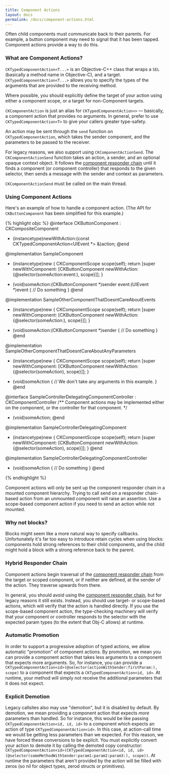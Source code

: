 ```yaml
---
title: Component Actions
layout: docs
permalink: /docs/component-actions.html
---
```


Often child components must communicate back to their parents. For example, a button component may need to signal that it has been tapped. Component actions provide a way to do this.

### What are Component Actions? 

`CKTypedComponentAction<T...>` is an Objective-C++ class that wraps a `SEL` (basically a method name in Objective-C), and a target. `CKTypedComponentAction<T...>` allows you to specify the types of the arguments that are provided to the receiving method.

Where possible, you should explicitly define the target of your action using either a component scope, or a target for non-Component targets. 

`CKComponentAction` is just an alias for `CKTypedComponentAction<>` — basically, a component action that provides no arguments. In general, prefer to use `CKTypedComponentAction<T>` to give your callers greater type-safety.

An action may be sent through the `send` function on `CKTypedComponentAction`, which takes the sender component, and the parameters to be passed to the receiver.

For legacy reasons, we also support using `CKComponentActionSend`. The `CKComponentActionSend` function takes an action, a sender, and an optional opaque context object. It follows the [component responder chain](responder-chain.html) until it finds a component (or component controller) that responds to the given selector, then sends a message with the sender and context as parameters.

<div class="note-important">
  <p>
    <code>CKComponentActionSend</code> must be called on the main thread.
  </p>
</div>

### Using Component Actions 

Here's an example of how to handle a component action. (The API for `CKButtonComponent` has been simplified for this example.)

{% highlight objc %}
@interface CKButtonComponent : CKCompositeComponent
+ (instancetype)newWithAction:(const CKTypedComponentAction<UIEvent *> &)action;
@end

@implementation SampleComponent
+ (instancetype)new
{
  CKComponentScope scope(self);
  return [super newWithComponent:
          [CKButtonComponent
           newWithAction:{@selector(someAction:event:), scope}]];
}

- (void)someAction:(CKButtonComponent *)sender event:(UIEvent *)event
{
  // Do something
}
@end

@implementation SampleOtherComponentThatDoesntCareAboutEvents
+ (instancetype)new
{
  CKComponentScope scope(self);
  return [super newWithComponent:
          [CKButtonComponent
           newWithAction:{@selector(someAction:), scope}]];
}

- (void)someAction:(CKButtonComponent *)sender
{
  // Do something
}
@end

@implementation SampleOtherComponentThatDoesntCareAboutAnyParameters
+ (instancetype)new
{
  CKComponentScope scope(self);
  return [super newWithComponent:
          [CKButtonComponent
           newWithAction:{@selector(someAction), scope}]];
}

- (void)someAction
{
  // We don't take any arguments in this example.
}
@end

@interface SampleControllerDelegatingComponentController : CKComponentController
/** Component actions may be implemented either on the component, or the controller for that component. */
- (void)someAction;
@end

@implementation SampleControllerDelegatingComponent
+ (instancetype)new
{
  CKComponentScope scope(self);
  return [super newWithComponent:
          [CKButtonComponent
           newWithAction:{@selector(someAction), scope}]];
}
@end

@implementation SampleControllerDelegatingComponentController
- (void)someAction
{
  // Do something
}
@end

{% endhighlight %}

<div class="note-important">
  <p>
    Component actions will only be sent up the component responder chain in a mounted component hierarchy. Trying to call send on a responder chain-based action from an unmounted component will raise an assertion. Use a scope-based component action if you need to send an action while not mounted.
  </p>
</div>

### Why not blocks? 

Blocks might seem like a more natural way to specify callbacks. Unfortunately it's far too easy to introduce retain cycles when using blocks: components hold strong references to their child components, and the child might hold a block with a strong reference back to the parent.

### Hybrid Responder Chain

Component actions begin traversal of the [component responder chain](responder-chain.html) from the target or scoped component, or if neither are defined, at the sender of the action. They traverse upwards from there.

In general, you should avoid using the [component responder chain](responder-chain.html), but for legacy reasons it still exists. Instead, you should use target- or scope-based actions, which will verify that the action is handled directly. If you use the scope-based component action, the type-checking machinery will verify that your component or controller responds to the selector with the expected param types (to the extent that Obj-C allows) at runtime.

### Automatic Promotion

In order to support a progressive adoption of typed actions, we allow automatic "promotion" of component actions. By promotion, we mean you can provide a component action that takes less arguments to a component that expects more arguments. So, for instance, you can provide a `CKTypedComponentAction<id>(@selector(actionWithSender:firstParam:), scope)` to a component that expects a `CKTypedComponentAction<id, id>`. At runtime, your method will simply not receive the additional parameters that it does not expect.

### Explicit Demotion

Legacy callsites also may use "demotion", but it is disabled by default. By demotion, we mean providing a component action that expects *more* parameters than handled. So for instance, this would be like passing `CKTypedComponentAction<id, id, id>` to a component which expects an action of type `CKTypedComponentAction<id>`. In this case, at action-call time we would be getting less parameters than we expected. For this reason, we have forced these conversions to be explicit. You must explicitly convert your action to demote it by calling the demoted copy constructor: `CKTypedComponentAction<id>(CKTypedComponentAction<id, id, id>(@selector(someMethodWithSender:param1:param2:param3:), scope))`. At runtime the parameters that aren't provided by the action will be filled with zeros (so nil for object types, zerod structs or primitives).
